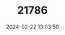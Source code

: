 ---
title: "21786"
category: "Thomasomys oreas"
draft: false
date: 2024-02-22 13:03:50
languages:
  English: ["Montane Oldfield Mouse"]
---
